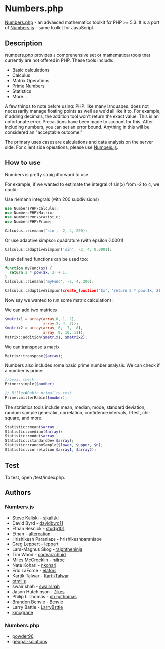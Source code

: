 # Numbers.php
[Numbers.php](https://github.com/powder96/numbers.php/) - an advanced mathematics toolkit for PHP >= 5.3. It is a port of [Numbers.js](https://github.com/sjkaliski/numbers.js/) - same toolkit for JavaScript.

## Description

Numbers.php provides a comprehensive set of mathematical tools that currently are not offered in PHP. These tools include:

* Basic calculations
* Calculus
* Matrix Operations
* Prime Numbers
* Statistics
* More...

A few things to note before using: PHP, like many languages, does not necessarily manage floating points as well as we'd all like it to. For example, if adding decimals, the addition tool won't return the exact value. This is an unfortunate error. Precautions have been made to account for this. After including numbers, you can set an error bound. Anything in this will be considered an "acceptable outcome."

The primary uses cases are calculations and data analysis on the server side. For client side operations, please use [Numbers.js](https://github.com/sjkaliski/numbers.js/).

## How to use

Numbers is pretty straightforward to use.

For example, if we wanted to estimate the integral of sin(x) from -2 to 4, we could:

Use riemann integrals (with 200 subdivisions)
```php
use NumbersPHP\Calculus;
use NumbersPHP\Matrix;
use NumbersPHP\Statistic;
use NumbersPHP\Prime;

Calculus::riemann('sin', -2, 4, 200);
```

Or use adaptive simpson quadrature (with epsilon 0.0001)

```php
Calculus::adaptiveSimpson('sin', -2, 4, 0.0001);
```

User-defined functions can be used too:

```php
function myFunc($x) {
  return 2 * pow($x, 2) + 1;
}
Calculus::riemann('myFunc', -2, 4, 200);

Calculus::adaptiveSimpson(create_function('$x', 'return 2 * pow($x, 2) + 1;'), -2, 4, 0.0001);
```

Now say we wanted to run some matrix calculations:

We can add two matrices

```php
$matrix1 = array(array(0, 1, 2),
				 array(3, 4, 5));
$matrix2 = array(array( 6,  7,  8),
				 array( 9, 10, 11));
Matrix::addition($matrix1, $matrix2);
```

We can transpose a matrix

```php
Matrix::transpose($array);
```

Numbers also includes some basic prime number analysis.  We can check if a number is prime:

```php
//basic check
Prime::simple($number);

// Miller�Rabin primality test
Prime::millerRabin($number);
```

The statistics tools include mean, median, mode, standard deviation, random sample generator, correlation, confidence intervals, t-test, chi-square, and more.

```php
Statistic::mean($array);
Statistic::median($array);
Statistic::mode($array);
Statistic::standardDev($array);
Statistic::randomSample($lower, $upper, $n);
Statistic::correlation($array1, $array2);
```

## Test

To test, open /test/index.php.

## Authors

### Numbers.js

* Steve Kaliski - [sjkaliski](http://twitter.com/sjkaliski)
* David Byrd - [davidbyrd11](http://twitter.com/davidbyrd11)
* Ethan Resnick - [studip101](http://twitter.com/studip101)
* Ethan - [altercation](https://github.com/altercation)
* Hrishikesh Paranjape - [hrishikeshparanjape](https://github.com/hrishikeshparanjape)
* Greg Leppert - [leppert](https://github.com/leppert)
* Lars-Magnus Skog - [ralphtheninja](https://github.com/ralphtheninja)
* Tim Wood - [codearachnid](https://github.com/codearachnid)
* Miles McCrocklin - [milroc](https://github.com/milroc)
* Nate Kohari - [nkohari](https://github.com/nkohari)
* Eric LaForce - [elaforc](https://github.com/elaforc)
* Kartik Talwar - [KartikTalwar](https://github.com/KartikTalwar)
* [btmills](https://github.com/btmills)
* swair shah - [swairshah](https://github.com/swairshah)
* Jason Hutchinson - [Zikes](https://github.com/Zikes)
* Philip I. Thomas - [philipithomas](https://github.com/philipithomas)
* Brandon Benvie - [Benvie](https://github.com/Benvie)
* Larry Battle - [LarryBattle](https://github.com/LarryBattle)
* [kmcgrane](https://github.com/kmcgrane)

### Numbers.php

* [powder96](https://github.com/powder96/)
* [geopal-solutions](https://github.com/geopal-solutions/)